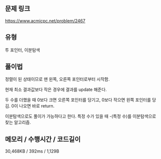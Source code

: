 ## 문제 링크

https://www.acmicpc.net/problem/2467

## 유형

투 포인터, 이분탐색

## 풀이법

정렬이 된 상태이므로 맨 왼쪽, 오른쪽 포인터로부터 시작함.

현재 최소 결과값보다 작은 경우에 결과를 update 해준다.

두 수를 더했을 때 0보다 크면 오른쪽 포인터를 당기고, 0보다 작으면 왼쪽 포인터를 당김. 0이 나오면 바로 return.

이분탐색으로도 풀이가 가능하다고 한다. 특정 수가 있을 때 -(특정 수)를 이분탐색으로 찾는 알고리즘.

## 메모리 / 수행시간 / 코드길이

30,468KB / 392ms / 1,129B
